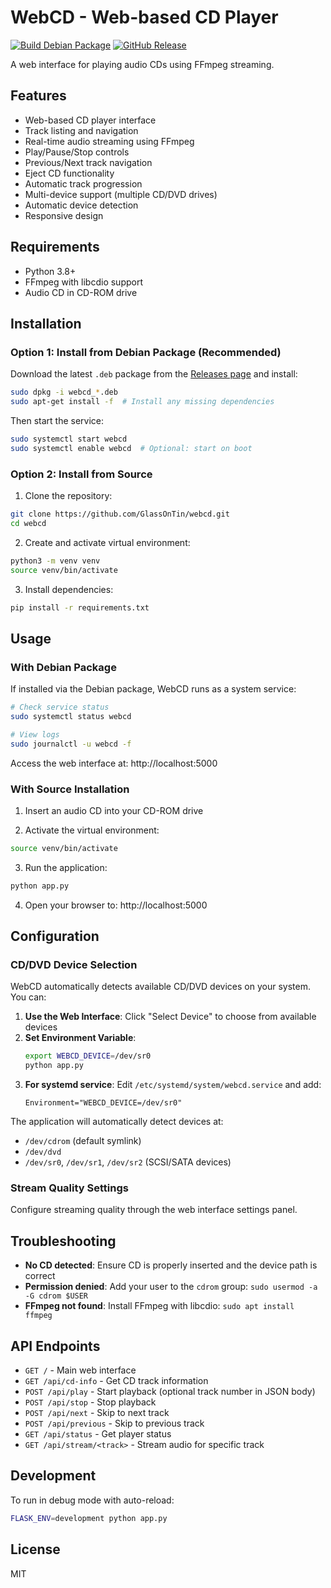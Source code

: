 # WebCD - Web-based CD Player

[![Build Debian Package](https://github.com/GlassOnTin/webcd/actions/workflows/build-deb.yml/badge.svg)](https://github.com/GlassOnTin/webcd/actions/workflows/build-deb.yml)
[![GitHub Release](https://img.shields.io/github/release/GlassOnTin/webcd.svg)](https://github.com/GlassOnTin/webcd/releases)

A web interface for playing audio CDs using FFmpeg streaming.

## Features

- Web-based CD player interface
- Track listing and navigation
- Real-time audio streaming using FFmpeg
- Play/Pause/Stop controls
- Previous/Next track navigation
- Eject CD functionality
- Automatic track progression
- Multi-device support (multiple CD/DVD drives)
- Automatic device detection
- Responsive design

## Requirements

- Python 3.8+
- FFmpeg with libcdio support
- Audio CD in CD-ROM drive

## Installation

### Option 1: Install from Debian Package (Recommended)

Download the latest `.deb` package from the [Releases page](https://github.com/GlassOnTin/webcd/releases) and install:

```bash
sudo dpkg -i webcd_*.deb
sudo apt-get install -f  # Install any missing dependencies
```

Then start the service:
```bash
sudo systemctl start webcd
sudo systemctl enable webcd  # Optional: start on boot
```

### Option 2: Install from Source

1. Clone the repository:
```bash
git clone https://github.com/GlassOnTin/webcd.git
cd webcd
```

2. Create and activate virtual environment:
```bash
python3 -m venv venv
source venv/bin/activate
```

3. Install dependencies:
```bash
pip install -r requirements.txt
```

## Usage

### With Debian Package

If installed via the Debian package, WebCD runs as a system service:

```bash
# Check service status
sudo systemctl status webcd

# View logs
sudo journalctl -u webcd -f
```

Access the web interface at: http://localhost:5000

### With Source Installation

1. Insert an audio CD into your CD-ROM drive

2. Activate the virtual environment:
```bash
source venv/bin/activate
```

3. Run the application:
```bash
python app.py
```

4. Open your browser to: http://localhost:5000

## Configuration

### CD/DVD Device Selection

WebCD automatically detects available CD/DVD devices on your system. You can:

1. **Use the Web Interface**: Click "Select Device" to choose from available devices
2. **Set Environment Variable**: 
   ```bash
   export WEBCD_DEVICE=/dev/sr0
   python app.py
   ```
3. **For systemd service**: Edit `/etc/systemd/system/webcd.service` and add:
   ```
   Environment="WEBCD_DEVICE=/dev/sr0"
   ```

The application will automatically detect devices at:
- `/dev/cdrom` (default symlink)
- `/dev/dvd` 
- `/dev/sr0`, `/dev/sr1`, `/dev/sr2` (SCSI/SATA devices)

### Stream Quality Settings

Configure streaming quality through the web interface settings panel.

## Troubleshooting

- **No CD detected**: Ensure CD is properly inserted and the device path is correct
- **Permission denied**: Add your user to the `cdrom` group: `sudo usermod -a -G cdrom $USER`
- **FFmpeg not found**: Install FFmpeg with libcdio: `sudo apt install ffmpeg`

## API Endpoints

- `GET /` - Main web interface
- `GET /api/cd-info` - Get CD track information
- `POST /api/play` - Start playback (optional track number in JSON body)
- `POST /api/stop` - Stop playback
- `POST /api/next` - Skip to next track
- `POST /api/previous` - Skip to previous track
- `GET /api/status` - Get player status
- `GET /api/stream/<track>` - Stream audio for specific track

## Development

To run in debug mode with auto-reload:
```bash
FLASK_ENV=development python app.py
```

## License

MIT